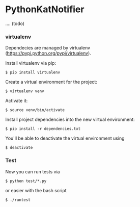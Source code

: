 # PythonKatNotifier

.... (todo)

### virtualenv

Dependecies are managed by virtualenv (https://pypi.python.org/pypi/virtualenv).

Install virtualenv via pip:
```
$ pip install virtualenv
```

Create a virtual environment for the project:
```
$ virtualenv venv
```

Activate it:
```
$ source venv/bin/activate
```

Install project dependencies into the new virtual environment:
```
$ pip install -r dependencies.txt
```

You'll be able to deactivate the virtual environment using
```
$ deactivate
```

### Test

Now you can run tests via
```
$ python test/*.py
```
or easier with the bash script
```
$ ./runtest
```


